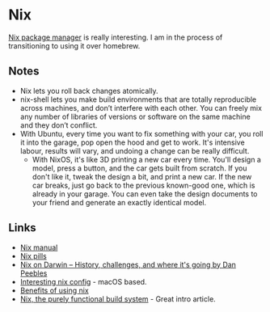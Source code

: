 # Nix
[Nix package manager](https://github.com/NixOS/nix) is really interesting. I am in the process of transitioning to using it over homebrew.

## Notes
- Nix lets you roll back changes atomically.
- nix-shell lets you make build environments that are totally reproducible across machines, and don’t interfere with each other. You can freely mix any number of libraries of versions or software on the same machine and they don’t conflict.
- With Ubuntu, every time you want to fix something with your car, you roll it into the garage, pop open the hood and get to work. It's intensive
labour, results will vary, and undoing a change can be really difficult.
	- With NixOS, it's like 3D printing a new car every time. You'll design a model, press a button, and the car gets built from scratch. If you don't like it, tweak the design a bit, and print a new car. If the new car breaks, just go back to the previous known-good one, which is already in your garage. You can even take the design documents to your friend and generate an exactly identical model.

## Links
- [Nix manual](https://nixos.org/nix/manual/)
- [Nix pills](https://nixos.org/nixos/nix-pills/index.html)
- [Nix on Darwin – History, challenges, and where it's going by Dan Peebles](https://www.youtube.com/watch?v=73mnPBLL_20)
- [Interesting nix config](https://github.com/jwiegley/nix-config) - macOS based.
- [Benefits of using nix](https://www.reddit.com/r/haskell/comments/7wmhyi/an_opinionated_guide_to_haskell_in_2018/du2506q/)
- [Nix, the purely functional build system](http://www.boronine.com/2018/02/02/Nix/) - Great intro article.